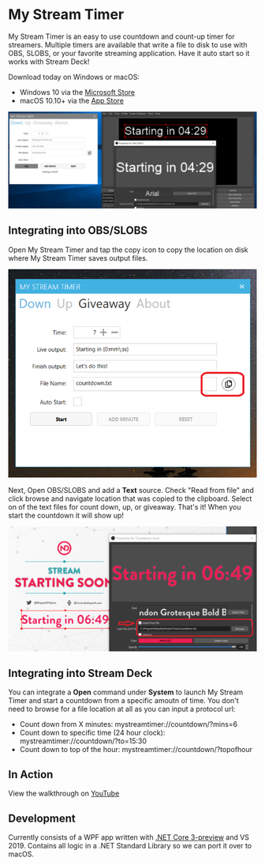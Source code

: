 # My Stream Timer
My Stream Timer is an easy to use countdown and count-up timer for streamers. Multiple timers are available that write a file to disk to use with OBS, SLOBS, or your favorite streaming application. Have it auto start so it works with Stream Deck!


Download today on Windows or macOS:
* Windows 10 via the [Microsoft Store](https://www.microsoft.com/en-us/p/my-stream-timer/9n5nxx3wk7k7)
* macOS 10.10+ via the [App Store](https://itunes.apple.com/us/app/my-stream-timer/id1460539461?mt=12)

![](Art/demo.png)


## Integrating into OBS/SLOBS

Open My Stream Timer and tap the copy icon to copy the location on disk where My Stream Timer saves output files.

![](Art/CopyLocation.png)

Next, Open OBS/SLOBS and add a **Text** source. Check "Read from file" and click browse and navigate location that was copied to the clipboard. Select on of the text files for count down, up, or giveaway. That's it! When you start the countdown it will show up!

![](Art/SelectFromFile.png)

## Integrating into Stream Deck

You can integrate a **Open** command under **System** to launch My Stream Timer and start a countdown from a specific amoutn of time. You don't need to browse for a file location at all as you can input a protocol url:

* Count down from X minutes: mystreamtimer://countdown/?mins=6
* Count down to specific time (24 hour clock): mystreamtimer://countdown/?to=15:30
* Count down to top of the hour: mystreamtimer://countdown/?topofhour

## In Action

View the walkthrough on [YouTube](https://youtu.be/j_GdGIdDRxI)

## Development 
Currently consists of a WPF app written with [.NET Core 3-preview](https://devblogs.microsoft.com/dotnet/announcing-net-core-3-preview-3/) and VS 2019. Contains all logic in a .NET Standard Library so we can port it over to macOS.

